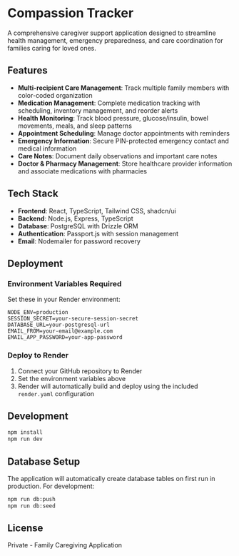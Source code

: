 # Compassion Tracker

A comprehensive caregiver support application designed to streamline health management, emergency preparedness, and care coordination for families caring for loved ones.

## Features

- **Multi-recipient Care Management**: Track multiple family members with color-coded organization
- **Medication Management**: Complete medication tracking with scheduling, inventory management, and reorder alerts
- **Health Monitoring**: Track blood pressure, glucose/insulin, bowel movements, meals, and sleep patterns
- **Appointment Scheduling**: Manage doctor appointments with reminders
- **Emergency Information**: Secure PIN-protected emergency contact and medical information
- **Care Notes**: Document daily observations and important care notes
- **Doctor & Pharmacy Management**: Store healthcare provider information and associate medications with pharmacies

## Tech Stack

- **Frontend**: React, TypeScript, Tailwind CSS, shadcn/ui
- **Backend**: Node.js, Express, TypeScript
- **Database**: PostgreSQL with Drizzle ORM
- **Authentication**: Passport.js with session management
- **Email**: Nodemailer for password recovery

## Deployment

### Environment Variables Required

Set these in your Render environment:

```
NODE_ENV=production
SESSION_SECRET=your-secure-session-secret
DATABASE_URL=your-postgresql-url
EMAIL_FROM=your-email@example.com
EMAIL_APP_PASSWORD=your-app-password
```

### Deploy to Render

1. Connect your GitHub repository to Render
2. Set the environment variables above
3. Render will automatically build and deploy using the included `render.yaml` configuration

## Development

```bash
npm install
npm run dev
```

## Database Setup

The application will automatically create database tables on first run in production. For development:

```bash
npm run db:push
npm run db:seed
```

## License

Private - Family Caregiving Application